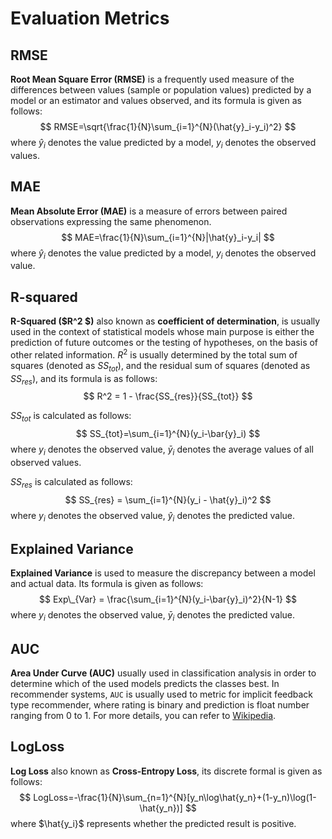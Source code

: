 # Evaluation Metrics

## RMSE

**Root Mean Square Error (RMSE)** is a frequently used measure of the differences between values (sample or population values) predicted by a model or an estimator and values observed, and its formula is given as follows:
$$
RMSE=\sqrt{\frac{1}{N}\sum_{i=1}^{N}(\hat{y}_i-y_i)^2}
$$
 where $\hat{y}_i$ denotes the value predicted by a model, $y_i$ denotes the observed values.

## MAE

**Mean Absolute Error (MAE)** is a measure of errors between paired observations expressing the same phenomenon.
$$
MAE=\frac{1}{N}\sum_{i=1}^{N}|\hat{y}_i-y_i|
$$
 where $\hat{y}_i$ denotes the value predicted by a model, $y_i$ denotes the observed value.

## R-squared

**R-Squared ($R^2 $)** also known as **coefficient of determination**, is usually used in the context of statistical models whose main purpose is either the prediction of future outcomes or the testing of hypotheses, on the basis of other related information. $R^2$ is usually determined by the total sum of squares (denoted as $SS_{tot}$), and the residual sum of squares (denoted as $SS_{res}$), and its formula is as follows:
$$
R^2 = 1 - \frac{SS_{res}}{SS_{tot}}
$$

$SS_{tot}$ is calculated as follows:
$$
SS_{tot}=\sum_{i=1}^{N}(y_i-\bar{y}_i)
$$
where $y_i$ denotes the observed value, $\bar{y}_i$ denotes the average values of all observed values.

$SS_{res}$ is calculated as follows:
$$
SS_{res} = \sum_{i=1}^{N}(y_i - \hat{y}_i)^2
$$
where $y_i$ denotes the observed value, $\hat{y}_i$ denotes the predicted value. 

## Explained Variance

**Explained Variance** is used to measure the discrepancy between a model and actual data. Its formula is given as follows:
$$
Exp\_{Var} = \frac{\sum_{i=1}^{N}(y_i-\bar{y}_i)^2}{N-1}
$$
where $y_i$ denotes the observed value, $\bar{y}_i$ denotes the predicted value.

## AUC

**Area Under Curve (AUC)** usually used in classification analysis in order to determine which of the used models predicts the classes best. In recommender systems, `AUC` is usually used to metric for implicit feedback type recommender, where rating is binary and prediction is float number ranging from 0 to 1. For more details, you can refer to [Wikipedia](https://en.wikipedia.org/wiki/Receiver_operating_characteristic#Area_under_the_curve). 

## LogLoss

**Log Loss** also known as **Cross-Entropy Loss**,  its discrete formal is given as follows:
$$
LogLoss=-\frac{1}{N}\sum_{n=1}^{N}[y_n\log\hat{y_n}+(1-y_n)\log(1-\hat{y_n})]
$$
where $\hat{y_i}$ represents whether the predicted result is positive.